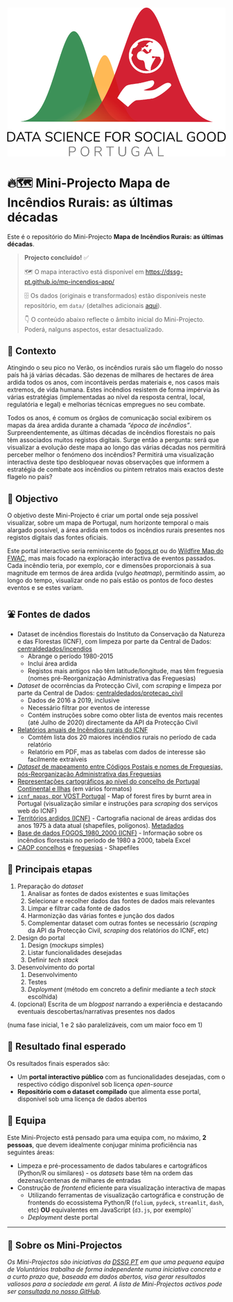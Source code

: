 ![DSGG Portugal](assets/dssg_logo_lettering.png)

# 🔥🗺️ Mini-Projecto Mapa de Incêndios Rurais: as últimas décadas 

Este é o repositório do Mini-Projecto **Mapa de Incêndios Rurais: as últimas décadas**.

> **Projecto concluído!** ✅
>
> 🗺 O mapa interactivo está disponível em https://dssg-pt.github.io/mp-incendios-app/
> 
> 🗄️ Os dados (originais e transformados) estão disponíveis neste repositório, em `data/` (detalhes adicionais [aqui](https://dssg-pt.github.io/mp-incendios-app/#/Dataset)). 
> 
> 👇 O conteúdo abaixo reflecte o âmbito inicial do Mini-Projecto. Poderá, nalguns aspectos, estar desactualizado. 

## 🤔 Contexto

Atingindo o seu pico no Verão, os incêndios rurais são um flagelo do nosso país há já várias décadas. São dezenas de milhares de hectares de área ardida todos os anos, com incontáveis perdas materiais e, nos casos mais extremos, de vida humana. Estes incêndios resistem de forma impérvia às várias estratégias (implementadas ao nível da resposta central, local, regulatória e legal) e melhorias técnicas empregues no seu combate. 

Todos os anos, é comum os órgãos de comunicação social exibirem os mapas da área ardida durante a chamada _“época de incêndios”_. Surpreendentemente, as últimas décadas de incêndios florestais no país têm associados muitos registos digitais. Surge então a pergunta: será que visualizar a evolução deste mapa ao longo das várias décadas nos permitirá perceber melhor o fenómeno dos incêndios? Permitirá uma visualização interactiva deste tipo desbloquear novas observações que informem a estratégia de combate aos incêndios ou pintem retratos mais exactos deste flagelo no país? 

## 🥅 Objectivo

O objetivo deste Mini-Projecto é criar um portal onde seja possível visualizar, sobre um mapa de Portugal, num horizonte temporal o mais alargado possível, a área ardida em todos os incêndios rurais presentes nos registos digitais das fontes oficiais. 

Este portal interactivo seria reminiscente do [fogos.pt](https://fogos.pt/) ou do [Wildfire Map do FWAC](https://www.fireweatheravalanche.org/fire/), mas mais focado na exploração interactiva de eventos passados. Cada incêndio teria, por exemplo, cor e dimensões proporcionais à sua magnitude em termos de área ardida (vulgo _heatmap_), permitindo assim, ao longo do tempo, visualizar onde no país estão os pontos de foco destes eventos e se estes variam.

## ⛲ Fontes de dados

- Dataset de incêndios florestais do Instituto da Conservação da Natureza e das Florestas (ICNF), com limpeza por parte da Central de Dados: [centraldedados/incendios](https://github.com/centraldedados/incendios/)
  - Abrange o período 1980-2015
  - Inclui área ardida
  - Registos mais antigos não têm latitude/longitude, mas têm freguesia (nomes pré-Reorganização Administrativa das Freguesias)
- _Dataset_ de ocorrências da Protecção Civil, com _scraping_ e limpeza por parte da Central de Dados: [centraldedados/protecao_civil](https://github.com/centraldedados/protecao_civil/)
  - Dados de 2016 a 2019, inclusive
  - Necessário filtrar por eventos de interesse
  - Contém instruções sobre como obter lista de eventos mais recentes (até Julho de 2020) directamente da API da Protecção Civil
- [Relatórios anuais de Incêndios rurais do ICNF](http://www2.icnf.pt/portal/florestas/dfci/relat/rel-if) 
  - Comtém lista dos 20 maiores incêndios rurais no período de cada relatório
  - Relatório em PDF, mas as tabelas com dados de interesse são facilmente extraíveis
- [_Dataset_ de mapeamento entre Códigos Postais e nomes de Freguesias, pós-Reorganização Administrativa das Freguesias](https://github.com/dssg-pt/mp-mapeamento-cp7)
- [Representações cartográficos ao nível do concelho de Portugal Continental e Ilhas](https://github.com/dssg-pt/covid19pt-data/tree/master/extra/mapas/concelhos) (em vários formatos)
- [`icnf_mapas`, por VOST Portugal](https://github.com/vostpt/icnf_mapas) - Map of forest fires by burnt area in Portugal (visualização similar e instruções para _scraping_ dos serviços web do ICNF)
- [Territórios ardidos (ICNF)](https://geocatalogo.icnf.pt/catalogo.html) - Cartografia nacional de áreas ardidas dos anos 1975 à data atual (shapefiles, polígonos). [Metadados](https://sig.icnf.pt/portal/home/item.html?id=983c4e6c4d5b4666b258a3ad5f3ea5af)
- [Base de dados FOGOS_1980_2000 (ICNF)](http://www2.icnf.pt/portal/florestas/dfci/inc/cartografia/bdados-pontos-inicio-ocorrencias) - Informação sobre os incêndios florestais no período de 1980 a 2000, tabela Excel
- [CAOP concelhos](https://dados.gov.pt/pt/datasets/concelhos-de-portugal/) e [freguesias](https://dados.gov.pt/pt/datasets/freguesias-de-portugal/) - Shapefiles

## 🧱 Principais etapas

1. Preparação do _dataset_
    1. Analisar as fontes de dados existentes e suas limitações
    2. Selecionar e recolher dados das fontes de dados mais relevantes
    3. Limpar e filtrar cada fonte de dados
    4. Harmonizção das várias fontes e junção dos dados
    5. Complementar dataset com outras fontes se necessário (_scraping_ da API da Protecção Civil, _scraping_ dos relatórios do ICNF, etc)
2. Design do portal
    1. Design (_mockups_ simples)
    2. Listar funcionalidades desejadas
    3. Definir _tech stack_
3. Desenvolvimento do portal
    1. Desenvolvimento
    2. Testes
    3. _Deployment_ (método em concreto a definir mediante a _tech stack_ escolhida)   
4. (opcional) Escrita de um _blogpost_ narrando a experiência e destacando eventuais descobertas/narrativas presentes nos dados 

(numa fase inicial, 1 e  2 são paralelizáveis, com um maior foco em 1)

## 🎯 Resultado final esperado

Os resultados finais esperados são:
- Um **portal interactivo público** com as funcionalidades desejadas, com o respectivo código disponível sob licença _open-source_
- **Repositório com o dataset compilado** que alimenta esse portal, disponível sob uma licença de dados abertos

## 👥 Equipa

Este Mini-Projecto está pensado para uma equipa com, no máximo, **2 pessoas**, que devem idealmente conjugar mínima proficiência nas seguintes áreas: 

- Limpeza e pré-processamento de dados tabulares e cartográficos (Python/R ou similares) - os _datasets_ base têm na ordem das dezenas/centenas de milhares de entradas
- Construção de _frontend_ eficiente para visualização interactiva de mapas
  - Utilizando ferramentas de visualização cartográfica e construção de frontends do ecossistema Python/R (`folium`, `pydeck`, `streamlit`, `dash`, etc) **OU** equivalentes em JavaScript (`d3.js`, por exemplo)´
  - _Deployment_ deste portal

--- 

## 📜 Sobre os Mini-Projectos

_Os Mini-Projectos são iniciativas da [DSSG PT](https://dssg.pt) em que uma pequena equipa de Voluntários trabalha de forma independente numa iniciativa concreta e a curto prazo que, baseada em dados abertos, visa gerar resultados valiosos para a sociedade em geral. A lista de Mini-Projectos activos pode ser [consultada no nosso GitHub](https://github.com/dssg-pt/)._
